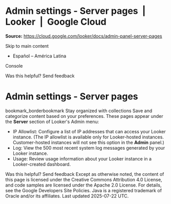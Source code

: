# Admin settings - Server pages  |  Looker  |  Google Cloud

**Source:** https://cloud.google.com/looker/docs/admin-panel-server-pages

Skip to main content 
  * Español – América Latina

Console 




Was this helpful?
Send feedback 
#  Admin settings - Server pages
bookmark_borderbookmark Stay organized with collections  Save and categorize content based on your preferences.
These pages appear under the **Server** section of Looker's Admin menu:
  * IP Allowlist: Configure a list of IP addresses that can access your Looker instance. (The IP allowlist is available only for Looker-hosted instances. Customer-hosted instances will not see this option in the **Admin** panel.)
  * Log: View the 500 most recent system log messages generated by your Looker instance.
  * Usage: Review usage information about your Looker instance in a Looker-created dashboard.


Was this helpful?
Send feedback 
Except as otherwise noted, the content of this page is licensed under the Creative Commons Attribution 4.0 License, and code samples are licensed under the Apache 2.0 License. For details, see the Google Developers Site Policies. Java is a registered trademark of Oracle and/or its affiliates.
Last updated 2025-07-22 UTC.


